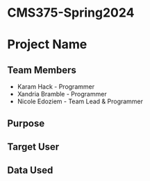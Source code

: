 # CMS375-Spring2024

# Project Name

## Team Members
  - Karam Hack - Programmer
  - Xandria Bramble - Programmer 
  - Nicole Edoziem - Team Lead & Programmer

## Purpose

## Target User

## Data Used

